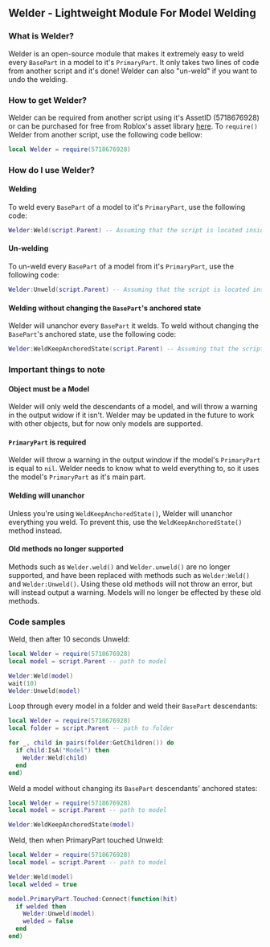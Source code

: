 ## Welder - Lightweight Module For Model Welding

### What is Welder?

Welder is an open-source module that makes it extremely easy to weld every `BasePart` in a model to it's `PrimaryPart`. It only takes two lines of code from another script and it's done! Welder can also "un-weld" if you want to undo the welding.

### How to get Welder?

Welder can be required from another script using it's AssetID (5718676928) or can be purchased for free from Roblox's asset library [here](https://www.roblox.com/library/5718676928/Welder). To `require()` Welder from another script, use the following code bellow:

````lua
local Welder = require(5718676928)
````

### How do I use Welder?

#### Welding

To weld every `BasePart` of a model to it's `PrimaryPart`, use the following code:

````lua
Welder:Weld(script.Parent) -- Assuming that the script is located inside of the model itself.
````

#### Un-welding

To un-weld every `BasePart` of a model from it's `PrimaryPart`, use the following code:

````lua
Welder:Unweld(script.Parent) -- Assuming that the script is located inside of the model itself.
````

#### Welding without changing the `BasePart`'s anchored state

Welder will unanchor every `BasePart` it welds. To weld without changing the `BasePart`'s anchored state, use the following code:

````lua
Welder:WeldKeepAnchoredState(script.Parent) -- Assuming that the script is located inside of the model itself.
````

### Important things to note

#### Object must be a Model

Welder will only weld the descendants of a model, and will throw a warning in the output widow if it isn't. Welder may be updated in the future to work with other objects, but for now only models are supported.

#### `PrimaryPart` is required

Welder will throw a warning in the output window if the model's `PrimaryPart` is equal to `nil`. Welder needs to know what to weld everything to, so it uses the model's `PrimaryPart` as it's main part.

#### Welding will unanchor

Unless you're using `WeldKeepAnchoredState()`, Welder will unanchor everything you weld. To prevent this, use the `WeldKeepAnchoredState()` method instead.

#### Old methods no longer supported

Methods such as `Welder.weld()` and `Welder.unweld()` are no longer supported, and have been replaced with methods such as `Welder:Weld()` and `Welder:Unweld()`. Using these old methods will not throw an error, but will instead output a warning. Models will no longer be effected by these old methods.

### Code samples

Weld, then after 10 seconds Unweld:

````lua
local Welder = require(5718676928)
local model = script.Parent -- path to model

Welder:Weld(model)
wait(10)
Welder:Unweld(model)
````

Loop through every model in a folder and weld their `BasePart` descendants:

````lua
local Welder = require(5718676928)
local folder = script.Parent -- path to folder

for _, child in pairs(folder:GetChildren()) do
  if child:IsA("Model") then
    Welder:Weld(child)
  end
end)
````

Weld a model without changing its `BasePart` descendants' anchored states:

````lua
local Welder = require(5718676928)
local model = script.Parent -- path to model

Welder:WeldKeepAnchoredState(model)
````

Weld, then when PrimaryPart touched Unweld:

````lua
local Welder = require(5718676928)
local model = script.Parent -- path to model

Welder:Weld(model)
local welded = true

model.PrimaryPart.Touched:Connect(function(hit)
  if welded then
    Welder:Unweld(model)
    welded = false
  end
end)
````
